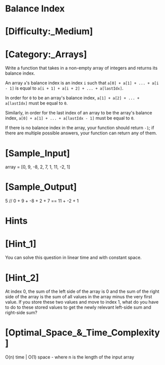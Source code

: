 # Balance Index

# [Difficulty:_Medium]
# [Category:_Arrays]


  Write a function that takes in a non-empty array of integers and returns its
  balance index.

  An array `a`'s balance index is an index `i` such that `a[0] + a[1] + ... + a[i - 1]` 
  is equal to `a[i + 1] + a[i + 2] + ... + a[lastIdx]`.

  In order for `0` to be an array's balance index, `a[1] + a[2] + ... + a[lastIdx]` must be equal to `0`.

  Similarly, in order for the last index of an array to be the array's balance
  index, `a[0] + a[1] + ... + a[lastIdx - 1]` must be equal to `0`.

  If there is no balance index in the array, your function should return `-1`; if there are multiple possible answers, your function can return any of them.
  
# [Sample_Input]

  array = [0, 9, -8, 2, 7, 1, 11, -2, 1]

# [Sample_Output]

  5 // 0 + 9 + -8 + 2 + 7 == 11 + -2 + 1

# Hints

# [Hint_1]

  You can solve this question in linear time and with constant space.

# [Hint_2]

  At index 0, the sum of the left side of the array is 0 and the sum of the right side of the array is the sum of all values in the array minus the very first value. If you store these two values and move to index 1, what do you have to do to these stored values to get the newly relevant left-side sum and right-side sum?

# [Optimal_Space_&_Time_Complexity]

  O(n) time | O(1) space - where n is the length of the input array
